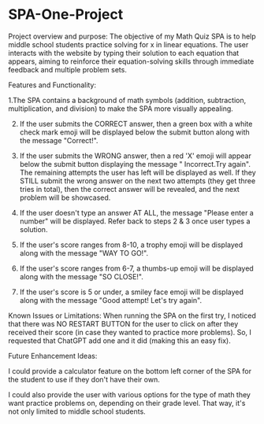 # SPA-One-Project

Project overview and purpose:
The objective of my Math Quiz SPA is to help middle school students practice solving for x in linear equations. 
The user interacts with the website by typing their solution to each equation that appears, aiming to reinforce 
their equation-solving skills through immediate feedback and multiple problem sets. 

Features and Functionality: 

1.The SPA contains a background of math symbols (addition, subtraction, multiplication, and division) to make the SPA more visually appealing.

2. If the user submits the CORRECT answer, then a green box with a white check mark emoji will be displayed below the submit button
along with the message "Correct!".
   
3. If the user submits the WRONG answer, then a red 'X' emoji will appear below the submit button displaying the message " Incorrect.Try again".
The remaining attempts the user has left will be displayed as well. If they STILL submit the wrong answer on the next two attempts (they get three tries in total), then the correct answer will be revealed, and the next problem will be showcased.

4. If the user doesn't type an answer AT ALL, the message "Please enter a number" will be displayed. Refer back to steps 2 & 3 once user types a solution. 

5. If the user's score ranges from 8-10, a trophy emoji will be displayed along with the message "WAY TO GO!".

6. If the user's score ranges from 6-7, a thumbs-up emoji will be displayed along with the message "SO CLOSE!".
   
7. If the user's score is 5 or under, a smiley face emoji will be displayed along with the message "Good attempt! Let's try again".

Known Issues or Limitations: 
When running the SPA on the first try, I noticed that there was NO RESTART BUTTON for the user to click on after they received their score (in case they wanted to practice more problems). So, I requested that ChatGPT add one and it did (making this an easy fix). 

Future Enhancement Ideas: 

I could provide a calculator feature on the bottom left corner of the SPA for the student to use if they don't have their own.

I could also provide the user with various options for the type of math they want practice problems on, depending on their grade level. That way, it's not only limited to middle school students. 









